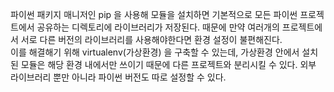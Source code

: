  파이썬 패키지 매니저인 pip 을 사용해 모듈을 설치하면 
기본적으로 모든 파이썬 프로젝트에서 공유하는 디렉토리에 라이브러리가 저장된다.
때문에 만약 여러개의 프로젝트에서 서로 다른 버전의 라이브러리를 사용해야한다면 환경 설정이 불편해진다.\
 이를 해결해기 위해 virtualenv(가상환경) 을 구축할 수 있는데, 가상환경 안에서 설치된 
모듈은 해당 환경 내에서만 쓰이기 때문에 다른 프로젝트와 분리시킬 수 있다. 외부 라이브러리 뿐만 아니라 
파이썬 버전도 따로 설정할 수 있다.